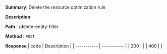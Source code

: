 **Summary**: Delete the resource optimization rule

**Description**:

**Path** : /delete-entity-filter

**Method** : `POST`

**Response**
| code      | Description |
| ----------- | ----------- |
|  200   |       |
|  400   |       |

